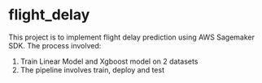 # flight_delay

This project is to implement flight delay prediction using AWS Sagemaker SDK. The process involved:
1. Train Linear Model and Xgboost model on 2 datasets
2. The pipeline involves train, deploy and test

